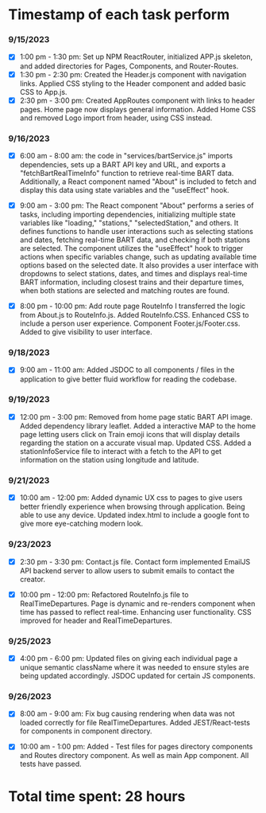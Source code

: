 # Timestamp of each task perform

### 9/15/2023

- [x] 1:00 pm - 1:30 pm: Set up NPM ReactRouter, initialized APP.js skeleton, and added directories for Pages, Components, and Router-Routes.
- [x] 1:30 pm - 2:30 pm: Created the Header.js component with navigation links. Applied CSS styling to the Header component and added basic CSS to App.js.
- [x] 2:30 pm - 3:00 pm: Created AppRoutes component with links to header pages. Home page now displays general information. Added Home CSS and removed Logo import from header, using CSS instead.

### 9/16/2023

- [x] 6:00 am - 8:00 am: the code in "services/bartService.js" imports dependencies, sets up a BART API key and URL, and exports a "fetchBartRealTimeInfo" function to retrieve real-time BART data. Additionally, a React component named "About" is included to fetch and display this data using state variables and the "useEffect" hook.

- [x] 9:00 am - 3:00 pm: The React component "About" performs a series of tasks, including importing dependencies, initializing multiple state variables like "loading," "stations," "selectedStation," and others. It defines functions to handle user interactions such as selecting stations and dates, fetching real-time BART data, and checking if both stations are selected. The component utilizes the "useEffect" hook to trigger actions when specific variables change, such as updating available time options based on the selected date. It also provides a user interface with dropdowns to select stations, dates, and times and displays real-time BART information, including closest trains and their departure times, when both stations are selected and matching routes are found.

- [x] 8:00 pm - 10:00 pm: Add route page RouteInfo I transferred the logic from About.js to RouteInfo.js. Added RouteInfo.CSS. Enhanced CSS to include a person user experience. Component Footer.js/Footer.css. Added to give visibility to user interface.

### 9/18/2023
- [x] 9:00 am - 11:00 am: Added JSDOC to all components / files in the application to give better fluid workflow for reading the codebase.

### 9/19/2023
- [x] 12:00 pm - 3:00 pm: Removed from home page static BART API image. Added dependency library leaflet. Added a interactive MAP to the home page letting users click on Train emoji icons that will display details regarding the station on a accurate visual map. Updated CSS. Added a stationInfoService file to interact with a fetch to the API to get information on the station using longitude and latitude.

### 9/21/2023
- [x] 10:00 am - 12:00 pm: Added dynamic UX css to pages to give users better friendly experience when browsing through application. Being able to use any device. Updated index.html to include a google font to give more eye-catching modern look.

### 9/23/2023
- [x] 2:30 pm - 3:30 pm: Contact.js file. Contact form implemented EmailJS API backend server to allow users to submit emails to contact the creator.

- [x] 10:00 pm - 12:00 pm: Refactored RouteInfo.js file to RealTimeDepartures. Page is dynamic and re-renders component when time has passed to reflect real-time. Enhancing user functionality. CSS improved for header and RealTimeDepartures.

### 9/25/2023
- [x] 4:00 pm - 6:00 pm: Updated files on giving each individual page a unique semantic className where it was needed to ensure styles are being updated accordingly. JSDOC updated for certain JS components.

### 9/26/2023
- [x] 8:00 am - 9:00 am: Fix bug causing rendering when data was not loaded correctly for file RealTimeDepartures. Added JEST/React-tests for components in component directory.

- [x] 10:00 am - 1:00 pm: Added - Test files for pages directory components and Routes directory component. As well as main App component. All tests have passed. 

# Total time spent: 28 hours